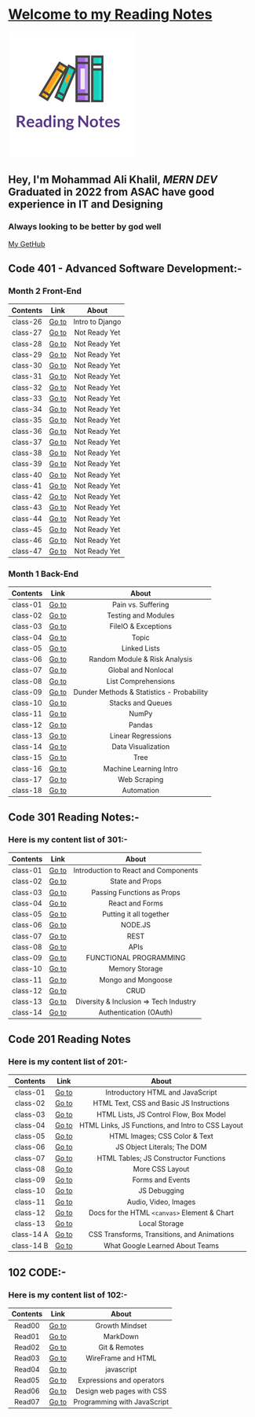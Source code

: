 # [Welcome to my Reading Notes](https://moegts.github.io/reading-notes/)

![Reading Notes](./102-and-201/readingNotes.png)

## Hey, I'm Mohammad Ali Khalil, *MERN DEV* Graduated in **2022** from **ASAC** have good experience in **IT** and **Designing**

### Always looking to be better by god well

[My GetHub](https://github.com/moegts)

## Code 401 - Advanced Software Development:-

### **Month 2** Front-End

| Contents |             Link             |      About      |
| :------: | :--------------------------: | :-------------: |
| class-26 | [Go to](./md401/class-26.md) | Intro to Django |
| class-27 | [Go to](./md401/class-27.md) |  Not Ready Yet  |
| class-28 | [Go to](./md401/class-28.md) |  Not Ready Yet  |
| class-29 | [Go to](./md401/class-29.md) |  Not Ready Yet  |
| class-30 | [Go to](./md401/class-30.md) |  Not Ready Yet  |
| class-31 | [Go to](./md401/class-31.md) |  Not Ready Yet  |
| class-32 | [Go to](./md401/class-32.md) |  Not Ready Yet  |
| class-33 | [Go to](./md401/class-33.md) |  Not Ready Yet  |
| class-34 | [Go to](./md401/class-34.md) |  Not Ready Yet  |
| class-35 | [Go to](./md401/class-35.md) |  Not Ready Yet  |
| class-36 | [Go to](./md401/class-36.md) |  Not Ready Yet  |
| class-37 | [Go to](./md401/class-37.md) |  Not Ready Yet  |
| class-38 | [Go to](./md401/class-38.md) |  Not Ready Yet  |
| class-39 | [Go to](./md401/class-39.md) |  Not Ready Yet  |
| class-40 | [Go to](./md401/class-40.md) |  Not Ready Yet  |
| class-41 | [Go to](./md401/class-41.md) |  Not Ready Yet  |
| class-42 | [Go to](./md401/class-42.md) |  Not Ready Yet  |
| class-43 | [Go to](./md401/class-43.md) |  Not Ready Yet  |
| class-44 | [Go to](./md401/class-44.md) |  Not Ready Yet  |
| class-45 | [Go to](./md401/class-45.md) |  Not Ready Yet  |
| class-46 | [Go to](./md401/class-46.md) |  Not Ready Yet  |
| class-47 | [Go to](./md401/class-47.md) |  Not Ready Yet  |


### **Month 1** Back-End

| Contents |             Link             |                   About                   |
| :------: | :--------------------------: | :---------------------------------------: |
| class-01 | [Go to](./md401/class-01.md) |            Pain vs. Suffering             |
| class-02 | [Go to](./md401/class-02.md) |            Testing and Modules            |
| class-03 | [Go to](./md401/class-03.md) |            FileIO & Exceptions            |
| class-04 | [Go to](./md401/class-04.md) |                   Topic                   |
| class-05 | [Go to](./md401/class-05.md) |               Linked Lists                |
| class-06 | [Go to](./md401/class-06.md) |       Random Module & Risk Analysis       |
| class-07 | [Go to](./md401/class-07.md) |            Global and Nonlocal            |
| class-08 | [Go to](./md401/class-08.md) |            List Comprehensions            |
| class-09 | [Go to](./md401/class-09.md) | Dunder Methods & Statistics - Probability |
| class-10 | [Go to](./md401/class-10.md) |             Stacks and Queues             |
| class-11 | [Go to](./md401/class-11.md) |                   NumPy                   |
| class-12 | [Go to](./md401/class-12.md) |                  Pandas                   |
| class-13 | [Go to](./md401/class-13.md) |            Linear Regressions             |
| class-14 | [Go to](./md401/class-14.md) |            Data Visualization             |
| class-15 | [Go to](./md401/class-15.md) |                   Tree                    |
| class-16 | [Go to](./md401/class-16.md) |          Machine Learning Intro           |
| class-17 | [Go to](./md401/class-17.md) |               Web Scraping                |
| class-18 | [Go to](./md401/class-18.md) |                Automation                 |

## Code 301 Reading Notes:-

### Here is my content list of 301:-

| Contents |             Link             |                 About                  |
| :------: | :--------------------------: | :------------------------------------: |
| class-01 | [Go to](./md301/class-01.md) |  Introduction to React and Components  |
| class-02 | [Go to](./md301/class-02.md) |            State and Props             |
| class-03 | [Go to](./md301/class-03.md) |       Passing Functions as Props       |
| class-04 | [Go to](./md301/class-04.md) |            React and Forms             |
| class-05 | [Go to](./md301/class-05.md) |        Putting it all together         |
| class-06 | [Go to](./md301/class-06.md) |                NODE.JS                 |
| class-07 | [Go to](./md301/class-07.md) |                  REST                  |
| class-08 | [Go to](./md301/class-08.md) |                  APIs                  |
| class-09 | [Go to](./md301/class-09.md) |         FUNCTIONAL PROGRAMMING         |
| class-10 | [Go to](./md301/class-10.md) |             Memory Storage             |
| class-11 | [Go to](./md301/class-11.md) |           Mongo and Mongoose           |
| class-12 | [Go to](./md301/class-12.md) |                  CRUD                  |
| class-13 | [Go to](./md301/class-13.md) | Diversity & Inclusion => Tech Industry |
| class-14 | [Go to](./md301/class-14.md) |         Authentication (OAuth)         |

## Code 201 Reading Notes

### Here is my content list of 201:-

|  Contents  |                Link                 |                       About                       |
| :--------: | :---------------------------------: | :-----------------------------------------------: |
|  class-01  | [Go to](./102-and-201/class-01.md)  |         Introductory HTML and JavaScript          |
|  class-02  | [Go to](./102-and-201/class-02.md)  |     HTML Text, CSS and Basic JS Instructions      |
|  class-03  | [Go to](./102-and-201/class-03.md)  |      HTML Lists, JS Control Flow, Box Model       |
|  class-04  | [Go to](./102-and-201/class-04.md)  | HTML Links, JS Functions, and Intro to CSS Layout |
|  class-05  | [Go to](./102-and-201/class-05.md)  |           HTML Images; CSS Color & Text           |
|  class-06  | [Go to](./102-and-201/class-06.md)  |            JS Object Literals; The DOM            |
|  class-07  | [Go to](./102-and-201/class-07.md)  |       HTML Tables; JS Constructor Functions       |
|  class-08  | [Go to](./102-and-201/class-08.md)  |                  More CSS Layout                  |
|  class-09  | [Go to](./102-and-201/class-09.md)  |                 Forms and Events                  |
|  class-10  | [Go to](./102-and-201/class-10.md)  |                   JS Debugging                    |
|  class-11  | [Go to](./102-and-201/class-11.md)  |               Audio, Video, Images                |
|  class-12  | [Go to](./102-and-201/class-12.md)  |   Docs for the HTML `<canvas>` Element & Chart    |
|  class-13  | [Go to](./102-and-201/class-13.md)  |                   Local Storage                   |
| class-14 A | [Go to](./102-and-201/class-14a.md) |    CSS Transforms, Transitions, and Animations    |
| class-14 B | [Go to](./102-and-201/class-14b.md) |          What Google Learned About Teams          |

## 102 CODE:-

### Here is my content list of 102:-

| Contents |                  Link                   |            About            |
| :------: | :-------------------------------------: | :-------------------------: |
|  Read00  | [Go to](./102-and-201/Growthmindset.md) |       Growth Mindset        |
|  Read01  |    [Go to](./102-and-201/read01.md)     |          MarkDown           |
|  Read02  |    [Go to](./102-and-201/read02.md)     |        Git & Remotes        |
|  Read03  |    [Go to](./102-and-201/read03.md)     |     WireFrame and HTML      |
|  Read04  |    [Go to](./102-and-201/read04.md)     |         javascript          |
|  Read05  |    [Go to](./102-and-201/read05.md)     |  Expressions and operators  |
|  Read06  |    [Go to](./102-and-201/read06.md)     |  Design web pages with CSS  |
|  Read07  |    [Go to](./102-and-201/read07.md)     | Programming with JavaScript |

